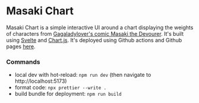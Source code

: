 # Masaki Chart

Masaki Chart is a simple interactive UI around a chart displaying the weights of characters from [Gagaladylover's comic Masaki the Devourer](https://www.deviantart.com/gagaladylover/gallery/80576503/masaki-the-devourer).
It's built using [Svelte](https://svelte.dev/) and [Chart.js](https://www.chartjs.org/).
It's deployed using Github actions and Github pages [here](https://phatelot.github.io/MasakiChart/).

### Commands

- local dev with hot-reload: `npm run dev` (then navigate to http://localhost:5173)
- format code: `npx prettier --write .`
- build bundle for deployment: `npm run build`
